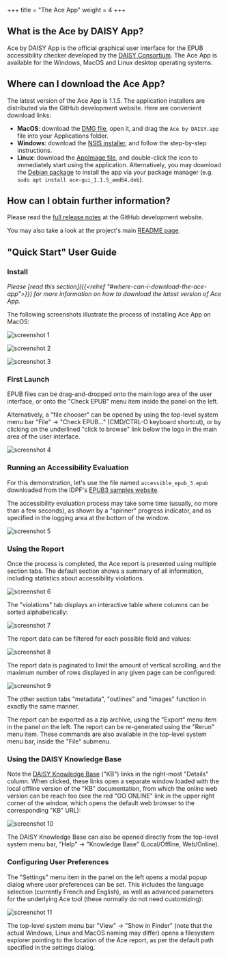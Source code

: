 +++
title = "The Ace App"
weight = 4
+++

## What is the Ace by DAISY App?

Ace by DAISY App is the official graphical user interface for the EPUB accessibility checker developed by the [DAISY Consortium](http://daisy.org). The Ace App is available for the Windows, MacOS and Linux desktop operating systems.

## Where can I download the Ace App?

The latest version of the Ace App is 1.1.5. The application installers are distributed via the GitHub development website. Here are convenient download links:

* **MacOS**: download the [DMG file](https://github.com/daisy/ace-gui/releases/download/v1.1.5/Ace.by.DAISY-1.1.5.dmg), open it, and drag the `Ace by DAISY.app` file into your Applications folder.
* **Windows**: download the [NSIS installer](https://github.com/daisy/ace-gui/releases/download/v1.1.5/Ace.by.DAISY.Setup.1.1.5.exe), and follow the step-by-step instructions.
* **Linux**: download the [AppImage file](https://github.com/daisy/ace-gui/releases/download/v1.1.5/Ace.by.DAISY-1.1.5.AppImage), and double-click the icon to immediately start using the application. Alternatively, you may download the [Debian package](https://github.com/daisy/ace-gui/releases/download/v1.1.5/ace-gui_1.1.5_amd64.deb) to install the app via your package manager (e.g. `sudo apt install ace-gui_1.1.5_amd64.deb`).

## How can I obtain further information?

Please read the [full release notes](https://github.com/daisy/ace-gui/releases/tag/v1.1.5) at the GitHub development website.

You may also take a look at the project's main [README page](https://github.com/daisy/ace-gui/blob/master/README.md).

## "Quick Start" User Guide

### Install

_Please [read this section]({{<relref "#where-can-i-download-the-ace-app">}}) for more information on how to download the latest version of Ace App._

The following screenshots illustrate the process of installing Ace App on MacOS:

![screenshot 1](https://raw.githubusercontent.com/daisy/ace-gui/master/doc/AceApp1.png)

![screenshot 2](https://raw.githubusercontent.com/daisy/ace-gui/master/doc/AceApp2.png)

![screenshot 3](https://raw.githubusercontent.com/daisy/ace-gui/master/doc/AceApp3.png)

### First Launch

EPUB files can be drag-and-dropped onto the main logo area of the user interface, or onto the "Check EPUB" menu item inside the panel on the left.

Alternatively, a "file chooser" can be opened by using the top-level system menu bar "File" -> "Check EPUB..." (CMD/CTRL-O keyboard shortcut), or by clicking on the underlined "click to browse" link below the logo in the main area of the user interface.

![screenshot 4](https://raw.githubusercontent.com/daisy/ace-gui/master/doc/AceApp4.png)

### Running an Accessibility Evaluation

For this demonstration, let's use the file named `accessible_epub_3.epub` downloaded from the IDPF's [EPUB3 samples website](http://idpf.github.io/epub3-samples/30/samples.html).

The accessibility evaluation process may take some time (usually, no more than a few seconds), as shown by a "spinner" progress indicator, and as specified in the logging area at the bottom of the window.

![screenshot 5](https://raw.githubusercontent.com/daisy/ace-gui/master/doc/AceApp5.png)

### Using the Report

Once the process is completed, the Ace report is presented using multiple section tabs. The default section shows a summary of all information, including statistics about accessibility violations.

![screenshot 6](https://raw.githubusercontent.com/daisy/ace-gui/master/doc/AceApp6.png)

The "violations" tab displays an interactive table where columns can be sorted alphabetically:

![screenshot 7](https://raw.githubusercontent.com/daisy/ace-gui/master/doc/AceApp7.png)

The report data can be filtered for each possible field and values:

![screenshot 8](https://raw.githubusercontent.com/daisy/ace-gui/master/doc/AceApp8.png)

The report data is paginated to limit the amount of vertical scrolling, and the maximum number of rows displayed in any given page can be configured:

![screenshot 9](https://raw.githubusercontent.com/daisy/ace-gui/master/doc/AceApp9.png)

The other section tabs "metadata", "outlines" and "images" function in exactly the same manner.

The report can be exported as a zip archive, using the "Export" menu item in the panel on the left. The report can be re-generated using the "Rerun" menu item. These commands are also available in the top-level system menu bar, inside the "File" submenu.

### Using the DAISY Knowledge Base

Note the [DAISY Knowledge Base](http://kb.daisy.org/publishing/docs/) ("KB") links in the right-most "Details" column. When clicked, these links open a separate window loaded with the local offline version of the "KB" documentation, from which the online web version can be reach too (see the red "GO ONLINE" link in the upper right corner of the window, which opens the default web browser to the corresponding "KB" URL):

![screenshot 10](https://raw.githubusercontent.com/daisy/ace-gui/master/doc/AceApp10.png)

The DAISY Knowledge Base can also be opened directly from the top-level system menu bar, "Help" -> "Knowledge Base" (Local/Offline, Web/Online).

### Configuring User Preferences

The "Settings" menu item in the panel on the left opens a modal popup dialog where user preferences can be set. This includes the language selection (currently French and English), as well as advanced parameters for the underlying Ace tool (these normally do not need customizing):

![screenshot 11](https://raw.githubusercontent.com/daisy/ace-gui/master/doc/AceApp11.png)

The top-level system menu bar "View" -> "Show in Finder" (note that the actual Windows, Linux and MacOS naming may differ) opens a filesystem explorer pointing to the location of the Ace report, as per the default path specified in the settings dialog.
